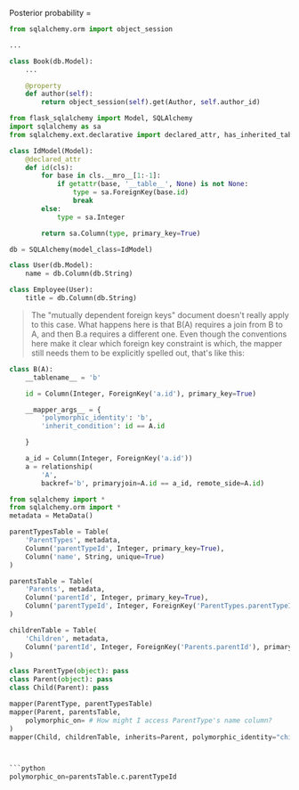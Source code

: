 Posterior probability = 
```python
from sqlalchemy.orm import object_session

...

class Book(db.Model):
    ...

    @property
    def author(self):
        return object_session(self).get(Author, self.author_id)
```


```python
from flask_sqlalchemy import Model, SQLAlchemy
import sqlalchemy as sa
from sqlalchemy.ext.declarative import declared_attr, has_inherited_table

class IdModel(Model):
    @declared_attr
    def id(cls):
        for base in cls.__mro__[1:-1]:
            if getattr(base, '__table__', None) is not None:
                type = sa.ForeignKey(base.id)
                break
        else:
            type = sa.Integer

        return sa.Column(type, primary_key=True)

db = SQLAlchemy(model_class=IdModel)

class User(db.Model):
    name = db.Column(db.String)

class Employee(User):
    title = db.Column(db.String)
```

> The "mutually dependent foreign keys" document doesn't really apply to this case. What happens here is that B(A) requires a join from B to A, and then B.a requires a different one. Even though the conventions here make it clear which foreign key constraint is which, the mapper still needs them to be explicitly spelled out, that's like this:

```python
class B(A):
    __tablename__ = 'b'

    id = Column(Integer, ForeignKey('a.id'), primary_key=True)

    __mapper_args__ = {
        'polymorphic_identity': 'b',
        'inherit_condition': id == A.id

    }

    a_id = Column(Integer, ForeignKey('a.id'))
    a = relationship(
        'A',
        backref='b', primaryjoin=A.id == a_id, remote_side=A.id)
```


```python
from sqlalchemy import *
from sqlalchemy.orm import *
metadata = MetaData()

parentTypesTable = Table(
    'ParentTypes', metadata,
    Column('parentTypeId', Integer, primary_key=True),
    Column('name', String, unique=True)
)

parentsTable = Table(
    'Parents', metadata,
    Column('parentId', Integer, primary_key=True),
    Column('parentTypeId', Integer, ForeignKey('ParentTypes.parentTypeId'))
)

childrenTable = Table(
    'Children', metadata,
    Column('parentId', Integer, ForeignKey('Parents.parentId'), primary_key=True)
)

class ParentType(object): pass
class Parent(object): pass
class Child(Parent): pass

mapper(ParentType, parentTypesTable)
mapper(Parent, parentsTable,
    polymorphic_on= # How might I access ParentType's name column?
)
mapper(Child, childrenTable, inherits=Parent, polymorphic_identity="child")



```python
polymorphic_on=parentsTable.c.parentTypeId
```
```